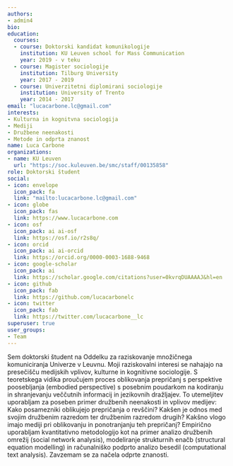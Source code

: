 ```yaml
---
authors:
- admin4
bio: 
education:
  courses:
  - course: Doktorski kandidat komunikologije
    institution: KU Leuven school for Mass Communication
    year: 2019 - v teku
  - course: Magister sociologije
    institution: Tilburg University
    year: 2017 - 2019
  - course: Univerzitetni diplomirani sociologije
    institution: University of Trento
    year: 2014 - 2017
email: "lucacarbone.lc@gmail.com"
interests:
- Kulturna in kognitvna sociologija
- Mediji
- Družbene neenakosti
- Metode in odprta znanost
name: Luca Carbone
organizations:
- name: KU Leuven
  url: "https://soc.kuleuven.be/smc/staff/00135858"
role: Doktorski študent
social:
- icon: envelope
  icon_pack: fa
  link: "mailto:lucacarbone.lc@gmail.com"
- icon: globe
  icon_pack: fas
  link: https://www.lucacarbone.com
- icon: osf
  icon_pack: ai ai-osf
  link: https://osf.io/r2s8q/
- icon: orcid
  icon_pack: ai ai-orcid
  link: https://orcid.org/0000-0003-1688-9468
- icon: google-scholar
  icon_pack: ai
  link: https://scholar.google.com/citations?user=0kvrqDUAAAAJ&hl=en
- icon: github
  icon_pack: fab
  link: https://github.com/lucacarbonelc
- icon: twitter
  icon_pack: fab
  link: https://twitter.com/lucacarbone__lc
superuser: true
user_groups:
- Team
---
```


Sem doktorski študent na Oddelku za raziskovanje množičnega komuniciranja Univerze v Leuvnu. Moji raziskovalni interesi se nahajajo na presečišču medijskih vplivov, kulturne in kognitivne sociologije. S teoretskega vidika proučujem proces oblikovanja prepričanj s perspektive poosebljanja (embodied perspective) s posebnim poudarkom na kodiranju in shranjevanju veččutnih informacij in jezikovnih dražljajev. To utemeljitev uporabljam za poseben primer družbenih neenakosti in vplivov medijev: Kako posamezniki oblikujejo prepričanja o revščini? Kakšen je odnos med svojim družbenim razredom ter družbenim razredom drugih? Kakšno vlogo imajo mediji pri oblikovanju in ponotranjanju teh prepričanj? Empirično uporabljam kvantitativno metodologijo kot na primer analizo družbenih omrežij (social network analysis), modeliranje strukturnih enačb (structural equation modelling) in računalniško podprto analizo besedil (computational text analysis). Zavzemam se za načela odprte znanosti.